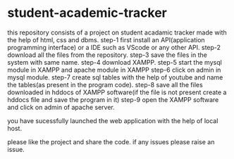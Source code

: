 # student-academic-tracker
this repository consists of a project on student acadamic tracker made with the help of html, css and  dbms. 
step-1
first install an API(application programming interface) or a IDE such as VScode or any other API.
step-2
download all the files from the repository.
step-3
save the files in the system with same name.
step-4
download XAMPP.
step-5
start the mysql module in XAMPP and apache module in XAMPP
step-6
click on admin in mysql module.
step-7
create sql tables with the help of youtube and name the tables(as present in the program code).
step-8
save all the files downloaded in hddocs of XAMPP software(if the file is not present create a hddocs file and save the program in it)
step-9
open the XAMPP software and click on admin of apache server.



you have sucessfully launched the web application with  the help of local host.

please like the project and share the code.
if any issues please raise an issue.
